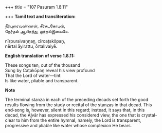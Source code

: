 +++
title = "107 Pasuram 1.8.11"

+++
**Tamil text and transliteration:**

நீர்புரைவண்ணன், சீர்சடகோபன்,  
நேர்தல் ஆயிரத்து, ஓர்தல்இவையே.

nīrpuraivaṇṇaṉ, cīrcaṭakōpaṉ,  
nērtal āyirattu, ōrtalivaiyē.

**English translation of verse 1.8.11:**

These songs ten, out of the thousand  
Sung by Caṭakōpaṉ reveal his view profound  
That the Lord of water—tint  
Is like water, pliable and transparent.

**Note**

The terminal stanza in each of the preceding decads set forth the good results flowing from the study or recital of the stanzas in that decad. This end-song is, however, silent in this regard; instead, it says that, in this decad, the Āḻvār has expressed his considered view, the one that is crystal-clear to him from the entire hymnal, namely, the Lord is transparent, progressive and pliable like water whose complexion He bears.


